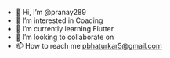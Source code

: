 - 👋 Hi, I’m @pranay289
- 👀 I’m interested in Coading
- 🌱 I’m currently learning Flutter
- 💞️ I’m looking to collaborate on 
- 📫 How to reach me pbhaturkar5@gmail.com

<!---
pranay289/pranay289 is a ✨ special ✨ repository because its `README.md` (this file) appears on your GitHub profile.
You can click the Preview link to take a look at your changes.
--->
